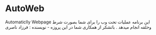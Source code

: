 # AutoWeb
Automaticlly Webpage
این برنامه عملیات تحت وب را برای شما بصورت شرط وحلقه انجام میدهد .
باتشکر از همکاری شما در این پروزه - نویسنده : فرزاد ناصری
